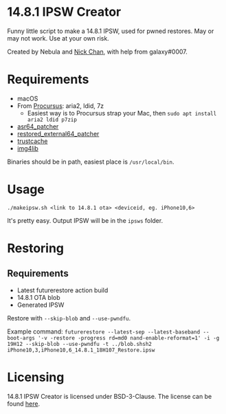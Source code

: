 # 14.8.1 IPSW Creator

Funny little script to make a 14.8.1 IPSW, used for pwned restores. May or may not work. Use at your own risk.

Created by Nebula and [Nick Chan](https://github.com/asdfugil), with help from galaxy#0007.

# Requirements

- macOS
- From [Procursus](https://github.com/ProcursusTeam/Procursus): aria2, ldid, 7z
    - Easiest way is to Procursus strap your Mac, then `sudo apt install aria2 ldid p7zip`
- [asr64_patcher](https://github.com/iSuns9/asr64_patcher)
- [restored_external64_patcher](https://github.com/iSuns9/restored_external64patcher)
- [trustcache](https://github.com/CRKatri/trustcache)
- [img4lib](https://github.com/pinauten/img4lib)

Binaries should be in path, easiest place is `/usr/local/bin`.

# Usage

`./makeipsw.sh <link to 14.8.1 ota> <deviceid, eg. iPhone10,6>`

It's pretty easy. Output IPSW will be in the `ipsws` folder.

# Restoring

## Requirements

- Latest futurerestore action build
- 14.8.1 OTA blob
- Generated IPSW

Restore with `--skip-blob` and `--use-pwndfu`.

Example command: `futurerestore --latest-sep --latest-baseband --boot-args '-v -restore -progress rd=md0 nand-enable-reformat=1' -i -g 19H12 --skip-blob --use-pwndfu -t ../blob.shsh2 iPhone10,3,iPhone10,6_14.8.1_18H107_Restore.ipsw`
# Licensing

14.8.1 IPSW Creator is licensed under BSD-3-Clause. The license can be found [here](https://github.com/itsnebulalol/14.8.1-ipsw/blob/main/LICENSE).
